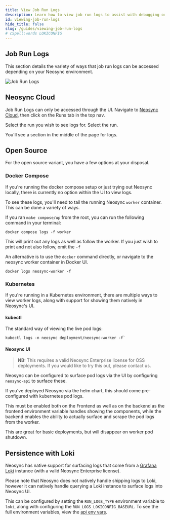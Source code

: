 ```yaml
---
title: View Job Run Logs
description: Learn how to view job run logs to assist with debugging or to view more details of the job run
id: viewing-job-run-logs
hide_title: false
slug: /guides/viewing-job-run-logs
# cSpell:words LOKICONFIG
---
```


## Job Run Logs

This section details the variety of ways that job run logs can be accessed depending on your Neosync environment.

![Job Run Logs](/img/runlogs.png)

## Neosync Cloud

Job Run Logs can only be accessed through the UI.
Navigate to [Neosync Cloud](https://app.neosync.dev), then click on the Runs tab in the top nav.

Select the run you wish to see logs for. Select the run.

You'll see a section in the middle of the page for logs.

## Open Source

For the open source variant, you have a few options at your disposal.

### Docker Compose

If you're running the docker compose setup or just trying out Neosync locally, there is currently no option within the UI to view logs.

To see these logs, you'll need to tail the running Neosync `worker` container.
This can be done a variety of ways.

If you ran `make compose/up` from the root, you can run the following command in your terminal:

```console
docker compose logs -f worker
```

This will print out any logs as well as follow the worker. If you just wish to print and not also follow, omit the `-f`

An alternative is to use the `docker` command directly, or navigate to the neosync worker container in Docker UI.

```console
docker logs neosync-worker -f
```

### Kubernetes

If you're running in a Kubernetes environment, there are multiple ways to view worker logs, along with support for showing them natively in Neosync's UI.

#### kubectl

The standard way of viewing the live pod logs:

```console
kubectl logs -n neosync deployment/neosync-worker -f`
```

#### Neosync UI

> **NB:** This requires a valid Neosync Enterprise license for OSS deployments. If you would like to try this out, please contact us.

Neosync can be configured to surface pod logs via the UI by configuring `neosync-api` to surface these.

If you've deployed Neosync via the helm chart, this should come pre-configured with kubernetes pod logs.

This must be enabled both on the Frontend as well as on the backend as the frontend environment variable handles showing the components, while the backend enables the ability to actually surface and scrape the pod logs from the worker.

This are great for basic deployments, but will disappear on worker pod shutdown.

## Persistence with Loki

Neosync has native support for surfacing logs that come from a [Grafana Loki](https://grafana.com/oss/loki/) instance (with a valid Neosync Enterprise license).

Please note that Neosync does not natively handle shipping logs to Loki, however it can natively handle querying a Loki instance to surface logs into Neosync UI.

This can be configured by setting the `RUN_LOGS_TYPE` environment variable to `loki`, along with configuring the `RUN_LOGS_LOKICONFIG_BASEURL`.
To see the full environment variables, view the [api env vars](../deploy/environment-variables.md#backend-api).
